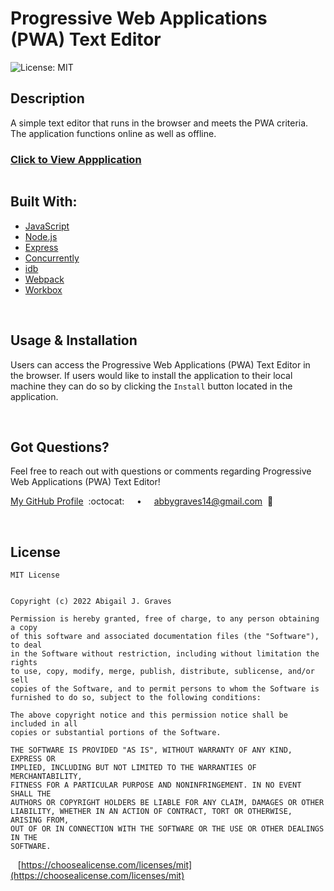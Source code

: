 # Progressive Web Applications (PWA) Text Editor

![License: MIT](https://img.shields.io/badge/License-MIT-37B1E4.svg)

## **Description**
A simple text editor that runs in the browser and meets the PWA criteria. The application functions online as well as offline. 

### [Click to View Appplication]()

<img src=""/>

<br/>

## **Built With:**
  + [JavaScript](https://developer.mozilla.org/en-US/docs/Web/JavaScript)
  + [Node.js](https://nodejs.org/en/)
  + [Express](https://www.npmjs.com/package/express)
  + [Concurrently](https://www.npmjs.com/package/concurrently)
  + [idb](https://www.npmjs.com/package/idb)
  + [Webpack](https://webpack.js.org/)
  + [Workbox](https://developer.chrome.com/docs/workbox/)


<br/>

## **Usage & Installation** 
Users can access the Progressive Web Applications (PWA) Text Editor in the browser. If users would like to install the application to their local machine they can do so by clicking the `Install` button located in the application. 

<br/>

## **Got Questions?**
Feel free to reach out with questions or comments regarding Progressive Web Applications (PWA) Text Editor!

[My GitHub Profile](https://github.com/abbygraves)&nbsp; :octocat: &nbsp;&nbsp;&nbsp; • &nbsp;&nbsp;&nbsp; abbygraves14@gmail.com&nbsp; :incoming_envelope:

<br/>

## **License**
```
MIT License


Copyright (c) 2022 Abigail J. Graves

Permission is hereby granted, free of charge, to any person obtaining a copy
of this software and associated documentation files (the "Software"), to deal
in the Software without restriction, including without limitation the rights
to use, copy, modify, merge, publish, distribute, sublicense, and/or sell
copies of the Software, and to permit persons to whom the Software is
furnished to do so, subject to the following conditions:

The above copyright notice and this permission notice shall be included in all
copies or substantial portions of the Software.

THE SOFTWARE IS PROVIDED "AS IS", WITHOUT WARRANTY OF ANY KIND, EXPRESS OR
IMPLIED, INCLUDING BUT NOT LIMITED TO THE WARRANTIES OF MERCHANTABILITY,
FITNESS FOR A PARTICULAR PURPOSE AND NONINFRINGEMENT. IN NO EVENT SHALL THE
AUTHORS OR COPYRIGHT HOLDERS BE LIABLE FOR ANY CLAIM, DAMAGES OR OTHER
LIABILITY, WHETHER IN AN ACTION OF CONTRACT, TORT OR OTHERWISE, ARISING FROM,
OUT OF OR IN CONNECTION WITH THE SOFTWARE OR THE USE OR OTHER DEALINGS IN THE
SOFTWARE.
```

&nbsp;&nbsp; [https://choosealicense.com/licenses/mit](https://choosealicense.com/licenses/mit)